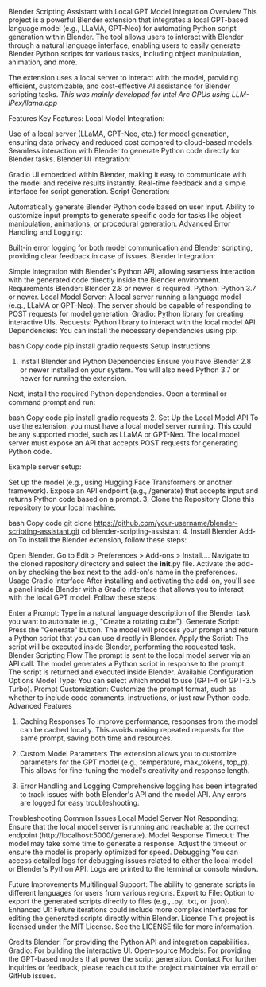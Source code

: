 Blender Scripting Assistant with Local GPT Model Integration
Overview
This project is a powerful Blender extension that integrates a local GPT-based language model (e.g., LLaMA, GPT-Neo) for automating Python script generation within Blender. The tool allows users to interact with Blender through a natural language interface, enabling users to easily generate Blender Python scripts for various tasks, including object manipulation, animation, and more.

The extension uses a local server to interact with the model, providing efficient, customizable, and cost-effective AI assistance for Blender scripting tasks.
*This was mainly developed for Intel Arc GPUs using LLM-IPex/llama.cpp*

Features
Key Features:
Local Model Integration:

Use of a local server (LLaMA, GPT-Neo, etc.) for model generation, ensuring data privacy and reduced cost compared to cloud-based models.
Seamless interaction with Blender to generate Python code directly for Blender tasks.
Blender UI Integration:

Gradio UI embedded within Blender, making it easy to communicate with the model and receive results instantly.
Real-time feedback and a simple interface for script generation.
Script Generation:

Automatically generate Blender Python code based on user input.
Ability to customize input prompts to generate specific code for tasks like object manipulation, animations, or procedural generation.
Advanced Error Handling and Logging:

Built-in error logging for both model communication and Blender scripting, providing clear feedback in case of issues.
Blender Integration:

Simple integration with Blender's Python API, allowing seamless interaction with the generated code directly inside the Blender environment.
Requirements
Blender: Blender 2.8 or newer is required.
Python: Python 3.7 or newer.
Local Model Server: A local server running a language model (e.g., LLaMA or GPT-Neo). The server should be capable of responding to POST requests for model generation.
Gradio: Python library for creating interactive UIs.
Requests: Python library to interact with the local model API.
Dependencies:
You can install the necessary dependencies using pip:

bash
Copy code
pip install gradio requests
Setup Instructions
1. Install Blender and Python Dependencies
Ensure you have Blender 2.8 or newer installed on your system. You will also need Python 3.7 or newer for running the extension.

Next, install the required Python dependencies. Open a terminal or command prompt and run:

bash
Copy code
pip install gradio requests
2. Set Up the Local Model API
To use the extension, you must have a local model server running. This could be any supported model, such as LLaMA or GPT-Neo. The local model server must expose an API that accepts POST requests for generating Python code.

Example server setup:

Set up the model (e.g., using Hugging Face Transformers or another framework).
Expose an API endpoint (e.g., /generate) that accepts input and returns Python code based on a prompt.
3. Clone the Repository
Clone this repository to your local machine:

bash
Copy code
git clone https://github.com/your-username/blender-scripting-assistant.git
cd blender-scripting-assistant
4. Install Blender Add-on
To install the Blender extension, follow these steps:

Open Blender.
Go to Edit > Preferences > Add-ons > Install....
Navigate to the cloned repository directory and select the __init__.py file.
Activate the add-on by checking the box next to the add-on's name in the preferences.
Usage
Gradio Interface
After installing and activating the add-on, you'll see a panel inside Blender with a Gradio interface that allows you to interact with the local GPT model. Follow these steps:

Enter a Prompt: Type in a natural language description of the Blender task you want to automate (e.g., "Create a rotating cube").
Generate Script: Press the "Generate" button. The model will process your prompt and return a Python script that you can use directly in Blender.
Apply the Script: The script will be executed inside Blender, performing the requested task.
Blender Scripting Flow
The prompt is sent to the local model server via an API call.
The model generates a Python script in response to the prompt.
The script is returned and executed inside Blender.
Available Configuration Options
Model Type: You can select which model to use (GPT-4 or GPT-3.5 Turbo).
Prompt Customization: Customize the prompt format, such as whether to include code comments, instructions, or just raw Python code.
Advanced Features
1. Caching Responses
To improve performance, responses from the model can be cached locally. This avoids making repeated requests for the same prompt, saving both time and resources.

2. Custom Model Parameters
The extension allows you to customize parameters for the GPT model (e.g., temperature, max_tokens, top_p). This allows for fine-tuning the model's creativity and response length.

3. Error Handling and Logging
Comprehensive logging has been integrated to track issues with both Blender's API and the model API. Any errors are logged for easy troubleshooting.

Troubleshooting
Common Issues
Local Model Server Not Responding: Ensure that the local model server is running and reachable at the correct endpoint (http://localhost:5000/generate).
Model Response Timeout: The model may take some time to generate a response. Adjust the timeout or ensure the model is properly optimized for speed.
Debugging
You can access detailed logs for debugging issues related to either the local model or Blender's Python API. Logs are printed to the terminal or console window.

Future Improvements
Multilingual Support: The ability to generate scripts in different languages for users from various regions.
Export to File: Option to export the generated scripts directly to files (e.g., .py, .txt, or .json).
Enhanced UI: Future iterations could include more complex interfaces for editing the generated scripts directly within Blender.
License
This project is licensed under the MIT License. See the LICENSE file for more information.

Credits
Blender: For providing the Python API and integration capabilities.
Gradio: For building the interactive UI.
Open-source Models: For providing the GPT-based models that power the script generation.
Contact
For further inquiries or feedback, please reach out to the project maintainer via email or GitHub issues.

